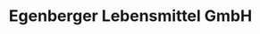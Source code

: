 ---
title: "Egenberger Lebensmittel GmbH"
url: /leipzig/egenberger-lebensmittel-gmbh/
shop: Dorfladen
---
